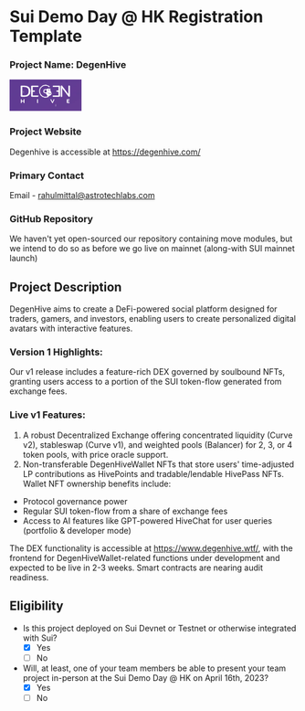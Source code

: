 # Sui Demo Day @ HK Registration Template

### Project Name: DegenHive

![Logo](../assets/DegenHive.png)

### Project Website

Degenhive is accessible at https://degenhive.com/

### Primary Contact

Email - rahulmittal@astrotechlabs.com

### GitHub Repository

We haven't yet open-sourced our repository containing move modules, but we intend to do so as before we go live on mainnet (along-with SUI mainnet launch)

## Project Description

DegenHive aims to create a DeFi-powered social platform designed for traders, gamers, and investors, enabling users to create personalized digital avatars with interactive features.

### Version 1 Highlights:

Our v1 release includes a feature-rich DEX governed by soulbound NFTs, granting users access to a portion of the SUI token-flow generated from exchange fees.

### Live v1 Features:

1. A robust Decentralized Exchange offering concentrated liquidity (Curve v2), stableswap (Curve v1), and weighted pools (Balancer) for 2, 3, or 4 token pools, with price oracle support.
2. Non-transferable DegenHiveWallet NFTs that store users' time-adjusted LP contributions as HivePoints and tradable/lendable HivePass NFTs. Wallet NFT ownership benefits include:

- Protocol governance power
- Regular SUI token-flow from a share of exchange fees
- Access to AI features like GPT-powered HiveChat for user queries (portfolio & developer mode)

The DEX functionality is accessible at https://www.degenhive.wtf/, with the frontend for DegenHiveWallet-related functions under development and expected to be live in 2-3 weeks. Smart contracts are nearing audit readiness.

## Eligibility

- Is this project deployed on Sui Devnet or Testnet or otherwise integrated with Sui?
  - [x] Yes
  - [ ] No
- Will, at least, one of your team members be able to present your team project in-person at the Sui Demo Day @ HK on April 16th, 2023?
  - [x] Yes
  - [ ] No
